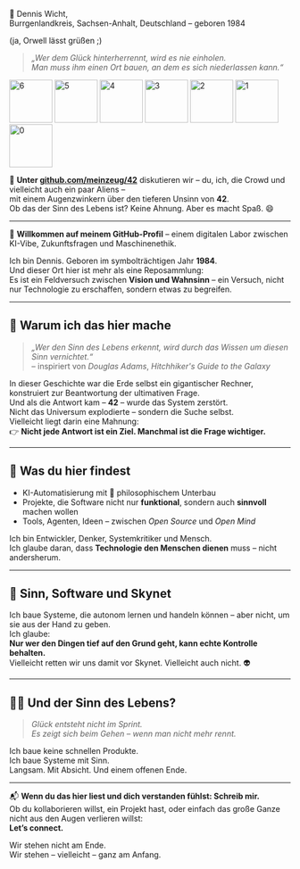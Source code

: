  👾 Dennis Wicht,  
 Burrgenlandkreis,  Sachsen-Anhalt,  Deutschland – 
  geboren 1984
 
 (ja, Orwell lässt grüßen ;)

> *„Wer dem Glück hinterherrennt, wird es nie einholen.  
> Man muss ihm einen Ort bauen, an dem es sich niederlassen kann.“*
> 
<img width="77"  alt="6" src="https://github.com/user-attachments/assets/f51c6d8c-c550-4e17-ab95-ba77dd45a1d7" />
<img width="77"  alt="5" src="https://github.com/user-attachments/assets/f6a3d560-8947-4129-8b94-712ff73219e2" />
<img width="77" alt="4" src="https://github.com/user-attachments/assets/2f1ce280-b2a3-4c92-b915-13856d3fd277" />
<img width="77"  alt="3" src="https://github.com/user-attachments/assets/4db7ac0f-b184-4829-aaa9-38223b3c2500" />
<img width="77"  alt="2" src="https://github.com/user-attachments/assets/9f941366-2df4-4a9d-a889-b676037fe17a" />
<img width="77"  alt="1" src="https://github.com/user-attachments/assets/89845f9e-9d85-4786-9cf4-f4f642440d94" />
<img width="77"  alt="0" src="https://github.com/user-attachments/assets/86fd1025-829f-4344-ba44-9b39ebef6b36" />


📌 **Unter [github.com/meinzeug/42](https://github.com/meinzeug/42)** diskutieren wir – du, ich, die Crowd und vielleicht auch ein paar Aliens –  
mit einem Augenzwinkern über den tieferen Unsinn von **42**.  
Ob das der Sinn des Lebens ist? Keine Ahnung. Aber es macht Spaß. 😄


---

👋 **Willkommen auf meinem GitHub-Profil** – einem digitalen Labor zwischen KI-Vibe, Zukunftsfragen und Maschinenethik.

Ich bin Dennis. Geboren im symbolträchtigen Jahr **1984**.  
Und dieser Ort hier ist mehr als eine Reposammlung:  
Es ist ein Feldversuch zwischen **Vision und Wahnsinn** – ein Versuch, nicht nur Technologie zu erschaffen, sondern etwas zu begreifen.

---

## 🧠 Warum ich das hier mache

> *„Wer den Sinn des Lebens erkennt, wird durch das Wissen um diesen Sinn vernichtet.“*  
> – inspiriert von *Douglas Adams*, *Hitchhiker's Guide to the Galaxy*

In dieser Geschichte war die Erde selbst ein gigantischer Rechner, konstruiert zur Beantwortung der ultimativen Frage.  
Und als die Antwort kam – **42** – wurde das System zerstört.  
Nicht das Universum explodierte – sondern die Suche selbst.  
Vielleicht liegt darin eine Mahnung:  
👉 **Nicht jede Antwort ist ein Ziel. Manchmal ist die Frage wichtiger.**

---

## 🤖 Was du hier findest

- KI-Automatisierung mit 🧬 philosophischem Unterbau  
- Projekte, die Software nicht nur **funktional**, sondern auch **sinnvoll** machen wollen  
- Tools, Agenten, Ideen – zwischen *Open Source* und *Open Mind*

Ich bin Entwickler, Denker, Systemkritiker und Mensch.  
Ich glaube daran, dass **Technologie den Menschen dienen** muss – nicht andersherum.

---

## 🌌 Sinn, Software und Skynet

Ich baue Systeme, die autonom lernen und handeln können – aber nicht, um sie aus der Hand zu geben.  
Ich glaube:  
**Nur wer den Dingen tief auf den Grund geht, kann echte Kontrolle behalten.**  
Vielleicht retten wir uns damit vor Skynet. Vielleicht auch nicht. 👽

---

## 🧘‍♂️ Und der Sinn des Lebens?

> *Glück entsteht nicht im Sprint.  
> Es zeigt sich beim Gehen – wenn man nicht mehr rennt.*  

Ich baue keine schnellen Produkte.  
Ich baue Systeme mit Sinn.  
Langsam. Mit Absicht. Und einem offenen Ende.

---

📬 **Wenn du das hier liest und dich verstanden fühlst: Schreib mir.**  
Ob du kollaborieren willst, ein Projekt hast, oder einfach das große Ganze nicht aus den Augen verlieren willst:  
**Let’s connect.**

Wir stehen nicht am Ende.  
Wir stehen – vielleicht – ganz am Anfang.
